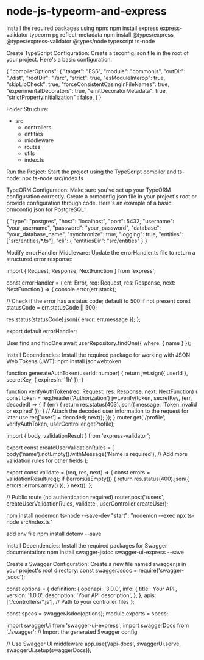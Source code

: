# node-js-typeorm-and-express

Install the required packages using npm:
npm install express express-validator typeorm pg reflect-metadata
npm install @types/express @types/express-validator @types/node typescript ts-node


Create TypeScript Configuration:
Create a tsconfig.json file in the root of your project. Here's a basic configuration:

{
    "compilerOptions": {
      "target": "ES6",
      "module": "commonjs",
      "outDir": "./dist",
      "rootDir": "./src",
      "strict": true,
      "esModuleInterop": true,
      "skipLibCheck": true,
      "forceConsistentCasingInFileNames": true,
      "experimentalDecorators": true,
      "emitDecoratorMetadata": true,
      "strictPropertyInitialization" : false,
    }
  }
  

Folder Structure:
- src
  - controllers
  - entities
  - middleware
  - routes
  - utils
  - index.ts


Run the Project:
Start the project using the TypeScript compiler and ts-node:
npx ts-node src/index.ts


TypeORM Configuration:
Make sure you've set up your TypeORM configuration correctly. Create a ormconfig.json file in your project's root or provide configuration through code. Here's an example of a basic ormconfig.json for PostgreSQL:

{
  "type": "postgres",
  "host": "localhost",
  "port": 5432,
  "username": "your_username",
  "password": "your_password",
  "database": "your_database_name",
  "synchronize": true,
  "logging": true,
  "entities": ["src/entities/*.ts"],
  "cli": {
    "entitiesDir": "src/entities"
  }
}


Modify errorHandler Middleware:
Update the errorHandler.ts file to return a structured error response:

import { Request, Response, NextFunction } from 'express';

const errorHandler = (
  err: Error,
  req: Request,
  res: Response,
  next: NextFunction
) => {
  console.error(err.stack);

  // Check if the error has a status code; default to 500 if not present
  const statusCode = err.statusCode || 500;

  res.status(statusCode).json({ error: err.message });
};

export default errorHandler;

User find and findOne 
await userRepository.findOne({ where: { name } });

Install Dependencies:
Install the required package for working with JSON Web Tokens (JWT):
npm install jsonwebtoken

function generateAuthToken(userId: number) {
  return jwt.sign({ userId }, secretKey, { expiresIn: '1h' });
}

function verifyAuthToken(req: Request, res: Response, next: NextFunction) {
  const token = req.header('Authorization')
  jwt.verify(token, secretKey, (err, decoded) => {
    if (err) {
      return res.status(403).json({ message: 'Token invalid or expired' });
    }
    // Attach the decoded user information to the request for later use
    req['user'] = decoded;
    next();
  });
}
router.get('/profile', verifyAuthToken, userController.getProfile);

import { body, validationResult } from 'express-validator';

export const createUserValidationRules = [
  body('name').notEmpty().withMessage('Name is required'),
  // Add more validation rules for other fields
];

export const validate = (req, res, next) => {
  const errors = validationResult(req);
  if (!errors.isEmpty()) {
    return res.status(400).json({ errors: errors.array() });
  }
  next();
};

// Public route (no authentication required)
router.post('/users', createUserValidationRules, validate , userController.createUser);


npm install nodemon ts-node --save-dev
 "start": "nodemon --exec npx ts-node src/index.ts"

add env file 
npm install dotenv --save


Install Dependencies:
Install the required packages for Swagger documentation:
npm install swagger-jsdoc swagger-ui-express --save


Create a Swagger Configuration:
Create a new file named swagger.js in your project's root directory:
const swaggerJsdoc = require('swagger-jsdoc');

const options = {
  definition: {
    openapi: '3.0.0',
    info: {
      title: 'Your API',
      version: '1.0.0',
      description: 'Your API description',
    },
  },
  apis: ['./controllers/*.js'], // Path to your controller files
};

const specs = swaggerJsdoc(options);
module.exports = specs;


import swaggerUi from 'swagger-ui-express';
import swaggerDocs from './swagger'; // Import the generated Swagger config

// Use Swagger UI middleware
app.use('/api-docs', swaggerUi.serve, swaggerUi.setup(swaggerDocs));


